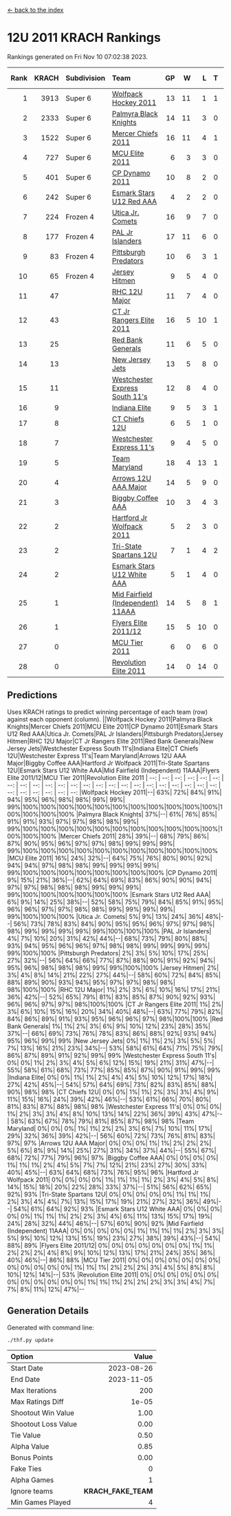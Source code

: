 [<- back to the index](readme.md)
# 12U 2011 KRACH Rankings
Rankings generated on Fri Nov 10 07:02:38 2023.

Rank|KRACH|Subdivision|Team|GP|W|L|T|OTW|OTL|SoS|Exp Wins|Win Diff
---:|---:|:---|:---|---:|---:|---:|---:|---:|---:|---:|---:|---:
1|3913|Super 6|[Wolfpack Hockey 2011](https://gamesheetstats.com/seasons/3664/teams/140937/schedule)|13|11|1|1|0|0|642|12.3|-0.0
2|2333|Super 6|[Palmyra Black Knights](https://gamesheetstats.com/seasons/3664/teams/140949/schedule)|14|11|3|0|0|0|983|11.8|-0.0
3|1522|Super 6|[Mercer Chiefs 2011](https://gamesheetstats.com/seasons/3664/teams/140936/schedule)|16|11|4|1|0|1|953|12.3|-0.0
4|727|Super 6|[MCU Elite 2011](https://gamesheetstats.com/seasons/3664/teams/140929/schedule)|6|3|3|0|2|0|1565|3.8|-0.0
5|401|Super 6|[CP Dynamo 2011](https://gamesheetstats.com/seasons/3664/teams/140944/schedule)|10|8|2|0|0|0|725|8.8|-0.0
6|242|Super 6|[Esmark Stars U12 Red AAA](https://gamesheetstats.com/seasons/3664/teams/140951/schedule)|4|2|2|0|0|0|635|2.8|-0.0
7|224|Frozen 4|[Utica Jr. Comets](https://gamesheetstats.com/seasons/3664/teams/140945/schedule)|16|9|7|0|1|0|947|9.8|-0.0
8|177|Frozen 4|[PAL Jr Islanders](https://gamesheetstats.com/seasons/3664/teams/140943/schedule)|17|11|6|0|1|0|470|11.8|-0.0
9|83|Frozen 4|[Pittsburgh Predators](https://gamesheetstats.com/seasons/3664/teams/140950/schedule)|10|6|3|1|0|0|296|7.3|-0.0
10|65|Frozen 4|[Jersey Hitmen](https://gamesheetstats.com/seasons/3664/teams/140938/schedule)|9|5|4|0|0|0|118|5.8|-0.0
11|47||[RHC 12U Major](https://gamesheetstats.com/seasons/3664/teams/140941/schedule)|11|7|4|0|0|1|72|7.8|-0.0
12|43||[CT Jr Rangers Elite 2011](https://gamesheetstats.com/seasons/3664/teams/140931/schedule)|16|5|10|1|0|1|697|6.3|-0.0
13|25||[Red Bank Generals](https://gamesheetstats.com/seasons/3664/teams/140940/schedule)|11|6|5|0|0|0|98|6.8|-0.0
14|13||[New Jersey Jets](https://gamesheetstats.com/seasons/3664/teams/140939/schedule)|13|5|8|0|2|0|68|5.8|-0.0
15|11||[Westchester Express South 11's](https://gamesheetstats.com/seasons/3664/teams/140947/schedule)|12|8|4|0|0|0|38|8.9|0.0
16|9||[Indiana Elite](https://gamesheetstats.com/seasons/3664/teams/144353/schedule)|9|5|3|1|0|0|28|6.4|0.0
17|8||[CT Chiefs 12U](https://gamesheetstats.com/seasons/3664/teams/140934/schedule)|6|5|1|0|1|0|2|5.9|0.0
18|7||[Westchester Express 11's](https://gamesheetstats.com/seasons/3664/teams/140948/schedule)|9|4|5|0|0|0|104|4.9|0.0
19|5||[Team Maryland](https://gamesheetstats.com/seasons/3664/teams/140954/schedule)|18|4|13|1|0|1|929|5.4|0.0
20|4||[Arrows 12U AAA Major](https://gamesheetstats.com/seasons/3664/teams/140946/schedule)|14|5|9|0|1|1|102|5.9|0.0
21|3||[Biggby Coffee AAA](https://gamesheetstats.com/seasons/3664/teams/144351/schedule)|10|3|4|3|0|0|5|5.4|0.0
22|2||[Hartford Jr Wolfpack 2011](https://gamesheetstats.com/seasons/3664/teams/140935/schedule)|5|2|3|0|0|0|17|2.9|0.0
23|2||[Tri-State Spartans 12U](https://gamesheetstats.com/seasons/3664/teams/144352/schedule)|7|1|4|2|0|0|5|2.9|0.0
24|2||[Esmark Stars U12 White AAA](https://gamesheetstats.com/seasons/3664/teams/140952/schedule)|5|1|4|0|0|0|21|1.9|0.0
25|1||[Mid Fairfield (Independent) 11AAA](https://gamesheetstats.com/seasons/3664/teams/140933/schedule)|14|5|8|1|0|1|14|6.4|0.0
26|1||[Flyers Elite 2011/12](https://gamesheetstats.com/seasons/3664/teams/140942/schedule)|15|5|10|0|0|2|7|5.9|0.0
27|0||[MCU Tier 2011](https://gamesheetstats.com/seasons/3664/teams/140932/schedule)|6|0|6|0|0|0|1|0.9|0.0
28|0||[Revolution Elite 2011](https://gamesheetstats.com/seasons/3664/teams/140953/schedule)|14|0|14|0|0|0|11|0.9|0.0

## Predictions
Uses KRACH ratings to predict winning percentage of each team (row) against each opponent (column).
||Wolfpack Hockey 2011|Palmyra Black Knights|Mercer Chiefs 2011|MCU Elite 2011|CP Dynamo 2011|Esmark Stars U12 Red AAA|Utica Jr. Comets|PAL Jr Islanders|Pittsburgh Predators|Jersey Hitmen|RHC 12U Major|CT Jr Rangers Elite 2011|Red Bank Generals|New Jersey Jets|Westchester Express South 11's|Indiana Elite|CT Chiefs 12U|Westchester Express 11's|Team Maryland|Arrows 12U AAA Major|Biggby Coffee AAA|Hartford Jr Wolfpack 2011|Tri-State Spartans 12U|Esmark Stars U12 White AAA|Mid Fairfield (Independent) 11AAA|Flyers Elite 2011/12|MCU Tier 2011|Revolution Elite 2011
| --: | --: | --: | --: | --: | --: | --: | --: | --: | --: | --: | --: | --: | --: | --: | --: | --: | --: | --: | --: | --: | --: | --: | --: | --: | --: | --: | --: | --: 
|Wolfpack Hockey 2011|--| 63%| 72%| 84%| 91%| 94%| 95%| 96%| 98%| 98%| 99%| 99%| 99%|100%|100%|100%|100%|100%|100%|100%|100%|100%|100%|100%|100%|100%|100%|100%
|Palmyra Black Knights| 37%|--| 61%| 76%| 85%| 91%| 91%| 93%| 97%| 97%| 98%| 98%| 99%| 99%|100%|100%|100%|100%|100%|100%|100%|100%|100%|100%|100%|100%|100%|100%
|Mercer Chiefs 2011| 28%| 39%|--| 68%| 79%| 86%| 87%| 90%| 95%| 96%| 97%| 97%| 98%| 99%| 99%| 99%| 99%|100%|100%|100%|100%|100%|100%|100%|100%|100%|100%|100%
|MCU Elite 2011| 16%| 24%| 32%|--| 64%| 75%| 76%| 80%| 90%| 92%| 94%| 94%| 97%| 98%| 98%| 99%| 99%| 99%| 99%| 99%|100%|100%|100%|100%|100%|100%|100%|100%
|CP Dynamo 2011|  9%| 15%| 21%| 36%|--| 62%| 64%| 69%| 83%| 86%| 90%| 90%| 94%| 97%| 97%| 98%| 98%| 98%| 99%| 99%| 99%| 99%|100%|100%|100%|100%|100%|100%
|Esmark Stars U12 Red AAA|  6%|  9%| 14%| 25%| 38%|--| 52%| 58%| 75%| 79%| 84%| 85%| 91%| 95%| 96%| 96%| 97%| 97%| 98%| 98%| 99%| 99%| 99%| 99%| 99%|100%|100%|100%
|Utica Jr. Comets|  5%|  9%| 13%| 24%| 36%| 48%|--| 56%| 73%| 78%| 83%| 84%| 90%| 95%| 95%| 96%| 97%| 97%| 98%| 98%| 99%| 99%| 99%| 99%| 99%|100%|100%|100%
|PAL Jr Islanders|  4%|  7%| 10%| 20%| 31%| 42%| 44%|--| 68%| 73%| 79%| 80%| 88%| 93%| 94%| 95%| 96%| 96%| 97%| 98%| 98%| 99%| 99%| 99%| 99%| 99%|100%|100%
|Pittsburgh Predators|  2%|  3%|  5%| 10%| 17%| 25%| 27%| 32%|--| 56%| 64%| 66%| 77%| 87%| 88%| 90%| 91%| 92%| 94%| 95%| 96%| 98%| 98%| 98%| 99%| 99%|100%|100%
|Jersey Hitmen|  2%|  3%|  4%|  8%| 14%| 21%| 22%| 27%| 44%|--| 58%| 60%| 72%| 84%| 85%| 88%| 89%| 90%| 93%| 94%| 95%| 97%| 97%| 98%| 98%| 98%|100%|100%
|RHC 12U Major|  1%|  2%|  3%|  6%| 10%| 16%| 17%| 21%| 36%| 42%|--| 52%| 65%| 79%| 81%| 83%| 85%| 87%| 90%| 92%| 93%| 96%| 96%| 97%| 97%| 98%|100%|100%
|CT Jr Rangers Elite 2011|  1%|  2%|  3%|  6%| 10%| 15%| 16%| 20%| 34%| 40%| 48%|--| 63%| 77%| 79%| 82%| 84%| 86%| 89%| 91%| 93%| 95%| 96%| 96%| 97%| 98%|100%|100%
|Red Bank Generals|  1%|  1%|  2%|  3%|  6%|  9%| 10%| 12%| 23%| 28%| 35%| 37%|--| 66%| 69%| 73%| 76%| 78%| 83%| 86%| 88%| 92%| 93%| 94%| 95%| 96%| 99%| 99%
|New Jersey Jets|  0%|  1%|  1%|  2%|  3%|  5%|  5%|  7%| 13%| 16%| 21%| 23%| 34%|--| 53%| 58%| 61%| 64%| 71%| 75%| 79%| 86%| 87%| 89%| 91%| 92%| 99%| 99%
|Westchester Express South 11's|  0%|  0%|  1%|  2%|  3%|  4%|  5%|  6%| 12%| 15%| 19%| 21%| 31%| 47%|--| 55%| 58%| 61%| 68%| 73%| 77%| 85%| 85%| 87%| 90%| 91%| 99%| 99%
|Indiana Elite|  0%|  0%|  1%|  1%|  2%|  4%|  4%|  5%| 10%| 12%| 17%| 18%| 27%| 42%| 45%|--| 54%| 57%| 64%| 69%| 73%| 82%| 83%| 85%| 88%| 90%| 98%| 98%
|CT Chiefs 12U|  0%|  0%|  1%|  1%|  2%|  3%|  3%|  4%|  9%| 11%| 15%| 16%| 24%| 39%| 42%| 46%|--| 53%| 61%| 66%| 70%| 80%| 81%| 83%| 87%| 88%| 98%| 98%
|Westchester Express 11's|  0%|  0%|  0%|  1%|  2%|  3%|  3%|  4%|  8%| 10%| 13%| 14%| 22%| 36%| 39%| 43%| 47%|--| 58%| 63%| 67%| 78%| 79%| 81%| 85%| 87%| 98%| 98%
|Team Maryland|  0%|  0%|  0%|  1%|  1%|  2%|  2%|  3%|  6%|  7%| 10%| 11%| 17%| 29%| 32%| 36%| 39%| 42%|--| 56%| 60%| 72%| 73%| 76%| 81%| 83%| 97%| 97%
|Arrows 12U AAA Major|  0%|  0%|  0%|  1%|  1%|  2%|  2%|  2%|  5%|  6%|  8%|  9%| 14%| 25%| 27%| 31%| 34%| 37%| 44%|--| 55%| 67%| 68%| 72%| 77%| 79%| 96%| 97%
|Biggby Coffee AAA|  0%|  0%|  0%|  0%|  1%|  1%|  1%|  2%|  4%|  5%|  7%|  7%| 12%| 21%| 23%| 27%| 30%| 33%| 40%| 45%|--| 63%| 64%| 68%| 73%| 76%| 95%| 96%
|Hartford Jr Wolfpack 2011|  0%|  0%|  0%|  0%|  1%|  1%|  1%|  1%|  2%|  3%|  4%|  5%|  8%| 14%| 15%| 18%| 20%| 22%| 28%| 33%| 37%|--| 51%| 56%| 62%| 65%| 92%| 93%
|Tri-State Spartans 12U|  0%|  0%|  0%|  0%|  0%|  1%|  1%|  1%|  2%|  3%|  4%|  4%|  7%| 13%| 15%| 17%| 19%| 21%| 27%| 32%| 36%| 49%|--| 54%| 61%| 64%| 92%| 93%
|Esmark Stars U12 White AAA|  0%|  0%|  0%|  0%|  0%|  1%|  1%|  1%|  2%|  2%|  3%|  4%|  6%| 11%| 13%| 15%| 17%| 19%| 24%| 28%| 32%| 44%| 46%|--| 57%| 60%| 90%| 92%
|Mid Fairfield (Independent) 11AAA|  0%|  0%|  0%|  0%|  0%|  1%|  1%|  1%|  1%|  2%|  3%|  3%|  5%|  9%| 10%| 12%| 13%| 15%| 19%| 23%| 27%| 38%| 39%| 43%|--| 54%| 88%| 89%
|Flyers Elite 2011/12|  0%|  0%|  0%|  0%|  0%|  0%|  0%|  1%|  1%|  2%|  2%|  2%|  4%|  8%|  9%| 10%| 12%| 13%| 17%| 21%| 24%| 35%| 36%| 40%| 46%|--| 86%| 88%
|MCU Tier 2011|  0%|  0%|  0%|  0%|  0%|  0%|  0%|  0%|  0%|  0%|  0%|  0%|  1%|  1%|  1%|  2%|  2%|  2%|  3%|  4%|  5%|  8%|  8%| 10%| 12%| 14%|--| 53%
|Revolution Elite 2011|  0%|  0%|  0%|  0%|  0%|  0%|  0%|  0%|  0%|  0%|  0%|  0%|  1%|  1%|  1%|  2%|  2%|  2%|  3%|  3%|  4%|  7%|  7%|  8%| 11%| 12%| 47%|--

## Generation Details

Generated with command line:
```
./thf.py update
```

| Option | Value |
| :----- | ----: |
| Start Date | 2023-08-26 |
| End Date | 2023-11-05 |
| Max Iterations | 200 |
| Max Ratings Diff | 1e-05 |
| Shootout Win Value | 1.00 |
| Shootout Loss Value | 0.00 |
| Tie Value | 0.50 |
| Alpha Value | 0.85 |
| Bonus Points | 0.00 |
| Fake Ties | 0 |
| Alpha Games | 1 |
| Ignore teams | __KRACH_FAKE_TEAM__ |
| Min Games Played | 4 |

